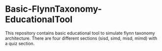 # Basic-FlynnTaxonomy-EducationalTool
This repository contains basic educational tool to simulate flynn taxonomy architecture. There are four different sections (sisd, simd, misd, mimd) with a quiz section. 
